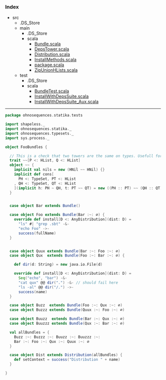 ### Index

+ src
  + .DS_Store
  + main
    + .DS_Store
    + scala
      + [Bundle.scala](../../main/scala/Bundle.md)
      + [DepsTower.scala](../../main/scala/DepsTower.md)
      + [Distribution.scala](../../main/scala/Distribution.md)
      + [InstallMethods.scala](../../main/scala/InstallMethods.md)
      + [package.scala](../../main/scala/package.md)
      + [ZipUnionHLists.scala](../../main/scala/ZipUnionHLists.md)
  + test
    + .DS_Store
    + scala
      + [BundleTest.scala](BundleTest.md)
      + [InstallWithDepsSuite.scala](InstallWithDepsSuite.md)
      + [InstallWithDepsSuite_Aux.scala](InstallWithDepsSuite_Aux.md)

------


```scala
package ohnosequences.statika.tests

import shapeless._
import ohnosequences.statika._
import ohnosequences.typesets._
import sys.process._

object FooBundles {

  // This is a check that two towers are the same on types. Usefull for tests.
  trait ~~[P <: HList, Q <: HList]
  object ~~ {
    implicit val nils = new (HNil ~~ HNil) {}
    implicit def cons[
      PH <: TypeSet, PT <: HList
    , QH <: TypeSet, QT <: HList
    ](implicit h: PH ~ QH, t: PT ~~ QT) = new ((PH :: PT) ~~ (QH :: QT)) {}
  }


  case object Bar extends Bundle()

  case object Foo extends Bundle(Bar :~: ∅) {
    override def install[D <: AnyDistribution](dist: D) = 
      "ls" #| "grep .sbt" -&- 
      "echo Foo" ->- 
      success(fullName)
  }


  case object Quux extends Bundle(Bar :~: Foo :~: ∅) 
  case object Qux  extends Bundle(Foo :~: Bar :~: ∅) {

    def dir(d: String) = new java.io.File(d)

    override def install[D <: AnyDistribution](dist: D) = 
      Seq("echo", "bar") -&-
      "cat qux" @@ dir(".") -&- // should fail here
      "ls -al" @@ dir("/.") ->-
      success(name)
  }

  case object Buzz  extends Bundle(Foo :~: Qux :~: ∅)
  case object Buzzz extends Bundle(Quux :~: Foo :~: ∅)

  case object Buuzz  extends Bundle(Bar :~: Qux :~: ∅)
  case object Buuzzz extends Bundle(Qux :~: Bar :~: ∅)

  val allBundles = {
    Buzz :~: Buzzz :~: Buuzz :~: Buuzzz :~: 
    Bar :~: Foo :~: Qux :~: Quux :~: ∅
  }

  case object Dist extends Distribution(allBundles) {
    def setContext = success("Distribution " + name)
  }

}


```

